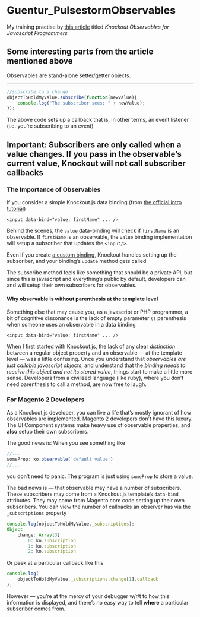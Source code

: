# Guentur_PulsestormObservables
My training practise by [this article](https://alanstorm.com/knockout-observables-for-javascript-programmers/) 
titled _Knockout Observables for Javascript Programmers_

## Some interesting parts from the article mentioned above
Observables are stand-alone setter/getter objects. 

---
```js
//subscribe to a change
objectToHoldMyValue.subscribe(function(newValue){
    console.log("The subscriber sees: " + newValue);
});     
```
The above code sets up a callback that is, in other terms, an event listener (i.e. you’re subscribing to an event)

**Important**: Subscribers are **only** called when a value changes. If you pass in the observable’s current value, 
Knockout will not call subscriber callbacks
---

### The Importance of Observables
If you consider a simple Knockout.js data binding (from [the official intro tutorial](http://learn.knockoutjs.com/#/?tutorial=intro))
```
<input data-bind="value: firstName" ... />
```
Behind the scenes, the `value` data-binding will check if `firstName` is an observable. 
If `firstName` is an observable, the `value` binding implementation will setup a subscriber that updates the `<input/>`.

Even if you create [a custom binding](http://knockoutjs.com/documentation/custom-bindings.html), 
Knockout handles setting up the subscriber, and your binding’s `update` method gets called

The subscribe method feels like something that should be a private API, 
but since this is javascript and everything’s public by default, developers can and will setup their own subscribers for observables.

#### Why observable is without parenthesis at the template level
Something else that may cause you, as a javascript or PHP programmer, a bit of cognitive dissonance is the lack of empty parameter `()` parenthesis when someone uses an observable in a data binding
```
<input data-bind="value: firstName" ... />
```
When I first started with Knockout.js, 
the lack of any clear _distinction_ between a regular object property and an observable — at the template level — 
was a little confusing. 
Once you understand that _observables are just callable javascript objects_, 
and understand that the _binding needs to receive this object and not its stored value_, 
things start to make a little more sense. 
Developers from a civilized language (like ruby), where you don’t need parenthesis to call a method, are now free to laugh.

### For Magento 2 Developers
As a Knockout.js developer, you can live a life that’s mostly ignorant of how observables are implemented. 
Magento 2 developers don’t have this luxury. 
The UI Component systems make heavy use of observable properties, and **also** setup their own subscribers.

The good news is: When you see something like
```js
//...
someProp: ko.observable('default value')
//...
```
you don’t need to panic. The program is just using `someProp` to store a value.

The bad news is — that observable may have a number of subscribers. 
These subscribers may come from a Knockout.js template’s `data-bind` attributes. 
They may come from Magento core code setting up their own subscribers. 
You can view the number of callbacks an observer has via the `_subscriptions` property
```js
console.log(objectToHoldMyValue._subscriptions);
Object
    change: Array[3]
        0: ko.subscription
        1: ko.subscription
        2: ko.subscription
```
Or peek at a particular callback like this
```js
console.log(
    objectToHoldMyValue._subscriptions.change[1].callback
);
```

However — you’re at the mercy of your debugger w/r/t to how this information is displayed, 
and there’s no easy way to tell **where** a particular subscriber comes from.
